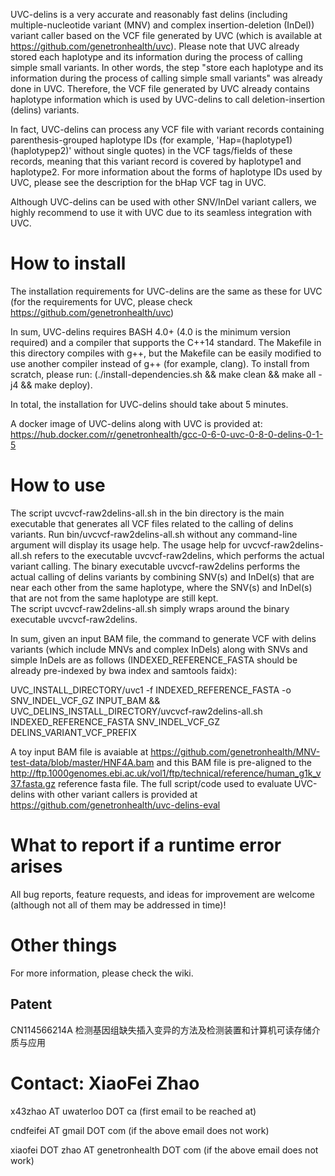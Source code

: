 UVC-delins is a very accurate and reasonably fast delins (including multiple-nucleotide variant (MNV) and complex insertion-deletion (InDel)) variant caller based on the VCF file generated by UVC (which is available at https://github.com/genetronhealth/uvc). 
Please note that UVC already stored each haplotype and its information during the process of calling simple small variants. 
In other words, the step "store each haplotype and its information during the process of calling simple small variants" was already done in UVC. 
Therefore, the VCF file generated by UVC already contains haplotype information which is used by UVC-delins to call deletion-insertion (delins) variants. 

In fact, UVC-delins can process any VCF file with variant records containing parenthesis-grouped haplotype IDs (for example, 'Hap=(haplotype1)(haplotypep2)' without single quotes) in the VCF tags/fields of these records, meaning that this variant record is covered by haplotype1 and haplotype2. 
For more information about the forms of haplotype IDs used by UVC, please see the description for the bHap VCF tag in UVC. 

Although UVC-delins can be used with other SNV/InDel variant callers, we highly recommend to use it with UVC due to its seamless integration with UVC. 

# How to install

The installation requirements for UVC-delins are the same as these for UVC (for the requirements for UVC, please check https://github.com/genetronhealth/uvc)

In sum, UVC-delins requires BASH 4.0+ (4.0 is the minimum version required) and a compiler that supports the C++14 standard. The Makefile in this directory compiles with g++, but the Makefile can be easily modified to use another compiler instead of g++ (for example, clang). To install from scratch, please run: (./install-dependencies.sh && make clean && make all -j4 && make deploy).

In total, the installation for UVC-delins should take about 5 minutes.

A docker image of UVC-delins along with UVC is provided at: https://hub.docker.com/r/genetronhealth/gcc-0-6-0-uvc-0-8-0-delins-0-1-5

# How to use

The script uvcvcf-raw2delins-all.sh in the bin directory is the main executable that generates all VCF files related to the calling of delins variants.
Run bin/uvcvcf-raw2delins-all.sh without any command-line argument will display its usage help.
The usage help for uvcvcf-raw2delins-all.sh refers to the executable uvcvcf-raw2delins, which performs the actual variant calling.
The binary executable uvcvcf-raw2delins performs the actual calling of delins variants by combining SNV(s) and InDel(s) that are near each other from the same haplotype, where the SNV(s) and InDel(s) that are not from the same haplotype are still kept.  
The script uvcvcf-raw2delins-all.sh simply wraps around the binary executable uvcvcf-raw2delins.

In sum, given an input BAM file, the command to generate VCF with delins variants (which include MNVs and complex InDels) along with SNVs and simple InDels are as follows (INDEXED_REFERENCE_FASTA should be already pre-indexed by bwa index and samtools faidx): 

UVC_INSTALL_DIRECTORY/uvc1 -f INDEXED_REFERENCE_FASTA -o SNV_INDEL_VCF_GZ INPUT_BAM && UVC_DELINS_INSTALL_DIRECTORY/uvcvcf-raw2delins-all.sh INDEXED_REFERENCE_FASTA SNV_INDEL_VCF_GZ DELINS_VARIANT_VCF_PREFIX

A toy input BAM file is avaiable at https://github.com/genetronhealth/MNV-test-data/blob/master/HNF4A.bam and this BAM file is pre-aligned to the  http://ftp.1000genomes.ebi.ac.uk/vol1/ftp/technical/reference/human_g1k_v37.fasta.gz reference fasta file. The full script/code used to evaluate UVC-delins with other variant callers is provided at https://github.com/genetronhealth/uvc-delins-eval

# What to report if a runtime error arises

All bug reports, feature requests, and ideas for improvement are welcome (although not all of them may be addressed in time)!

# Other things

For more information, please check the wiki.


## Patent

CN114566214A    检测基因组缺失插入变异的方法及检测装置和计算机可读存储介质与应用

# Contact: XiaoFei Zhao

x43zhao AT uwaterloo DOT ca (first email to be reached at)

cndfeifei AT gmail DOT com (if the above email does not work)

xiaofei DOT zhao AT genetronhealth DOT com (if the above email does not work)
